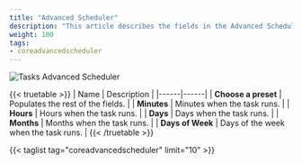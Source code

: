 ```yaml
---
title: "Advanced Scheduler"
description: "This article describes the fields in the Advanced Scheduler in TrueNAS CORE."
weight: 100
tags:
- coreadvancedscheduler
---
```


![Tasks Advanced Scheduler](/images/CORE/12.0/TasksAdvancedScheduler.png "Tasks Advanced Scheduler")

{{< truetable >}}
| Name | Description |
|------|------|
| **Choose a preset** | Populates the rest of the fields. |
| **Minutes** | Minutes when the task runs. |
| **Hours** | Hours when the task runs. |
| **Days** | Days when the task runs. |
| **Months** | Months when the task runs. |
| **Days of Week** | Days of the week when the task runs. |
{{< /truetable >}}

{{< taglist tag="coreadvancedscheduler" limit="10" >}}
